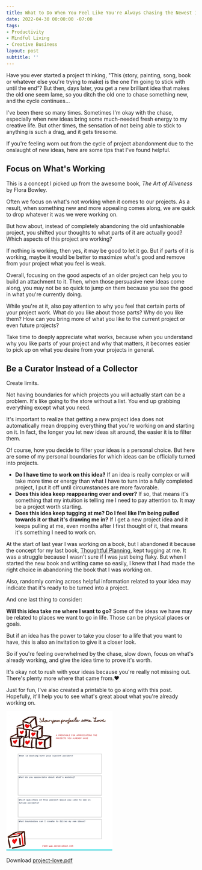 ```yaml
---
title: What to Do When You Feel Like You're Always Chasing the Newest Idea
date: 2022-04-30 00:00:00 -07:00
tags:
- Productivity
- Mindful Living
- Creative Business 
layout: post
subtitle: ''
---
```


Have you ever started a project thinking, "This (story, painting, song, book or whatever else you're trying to make) is the one I'm going to stick with until the end“? But then, days later, you get a new brilliant idea that makes the old one seem lame, so you ditch the old one to chase something new, and the cycle continues...

I've been there so many times. Sometimes I'm okay with the chase, especially when new ideas bring some much-needed fresh energy to my creative life. But other times, the sensation of not being able to stick to anything is such a drag, and it gets tiresome.

If you're feeling worn out from the cycle of project abandonment due to the onslaught of new ideas, here are some tips that I've found helpful.

## Focus on What's Working

This is a concept I picked up from the awesome book, _The Art of Aliveness_ by Flora Bowley.

Often we focus on what's not working when it comes to our projects. As a result, when something new and more appealing comes along, we are quick to drop whatever it was we were working on.

But how about, instead of completely abandoning the old unfashionable project, you shifted your thoughts to what parts of it are actually good? Which aspects of this project are working?

If nothing is working, then yes, it may be good to let it go. But if parts of it is working, maybe it would be better to maximize what's good and remove from your project what you feel is weak.

Overall, focusing on the good aspects of an older project can help you to build an attachment to it. Then, when those persuasive new ideas come along, you may not be so quick to jump on them because you see the good in what you're currently doing.

While you're at it, also pay attention to why you feel that certain parts of your project work. What do you like about those parts? Why do you like them? How can you bring more of what you like to the current project or even future projects?

Take time to deeply appreciate what works, because when you understand why you like parts of your project and why that matters, it becomes easier to pick up on what you desire from your projects in general.

## Be a Curator Instead of a Collector

Create limits.

Not having boundaries for which projects you will actually start can be a problem.  It's like going to the store without a list. You end up grabbing everything except what you need.

It's important to realize that getting a new project idea does not automatically mean dropping everything that you're working on and starting on it. In fact, the longer you let new ideas sit around, the easier it is to filter them.

Of course, how you decide to filter your ideas is a personal choice. But here are some of my personal boundaries for which ideas can be officially turned into projects.

* **Do I have time to work on this idea?** If an idea is really complex or will take more time or energy than what I have to turn into a fully completed project, I put it off until circumstances are more favorable.
* **Does this idea keep reappearing over and over?** If so, that means it's something that my intuition is telling me I need to pay attention to. It may be a project worth starting.
* **Does this idea keep tugging at me? Do I feel like I'm being pulled towards it or that it's drawing me in?** If I get a new project idea and it keeps pulling at me, even months after I first thought of it, that means it's something I need to work on.

At the start of last year I was working on a book, but I abandoned it because the concept for my last book, [Thoughtful Planning](https://payhip.com/b/YSucT), kept tugging at me. It was a struggle because I wasn't sure if I was just being flaky. But when I started the new book and writing came so easily, I knew that I had made the right choice in abandoning the book that I was working on.

Also, randomly coming across helpful information related to your idea may indicate that it's ready to be turned into a project.

And one last thing to consider:

**Will this idea take me where I want to go?** Some of the ideas we have may be related to places we want to go in life. Those can be physical places or goals.

But if an idea has the power to take you closer to a life that you want to have, this is also an invitation to give it a closer look.

So if you're feeling overwhelmed by the chase, slow down, focus on what's already working, and give the idea time to prove it's worth.

It's okay not to rush with your ideas because you're really not missing out.  There's plenty more where that came from.❤️

Just for fun, I've also created a printable to go along with this post. Hopefully, it'll help you to see what's great about what you're already working on. 

![](/uploads/projectlove-screenshot.png)

Download [project-love.pdf](/uploads/project-love.pdf "project-love.pdf")
